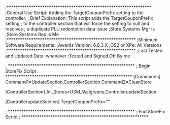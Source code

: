 ;*****************************************************************
;General Use Script: Adding the TargetCouponPrefix setting to the controller.
; Brief Explanation: This script adds the TargetCouponPrefix setting 
; to the controller section that will force the setting to null and resolves
; a duplicate PLU redemption data issue
;Store Systems Mgr is 
;Store Systems Rep is Me
;**********************************************************
;Minimum Software Requirements:
;Awards Version: 6.6.3.X
;OS2 or XPe: 	All Versions
;**********************************************************
;Last Tested and Updated Date: whenever
;Tested and Signed Off By me

; *********************************************************
; Begin StoreFix Script
; *********************************************************
[Commands]
Command1=UpdateSection,ControllerSection
Command2=CleanStore 

[ControllerSection]
All_Stores=USM_Walgreens,ControllerupdateSection

[ControllerupdateSection]
TargetCouponPrefix=""

; *********************************************************
; End StoreFix Script
; *********************************************************
